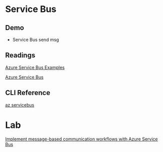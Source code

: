 # Service Bus

## Demo

- Service Bus send msg

## Readings

[Azure Service Bus Examples](https://docs.microsoft.com/en-us/azure/service-bus-messaging/service-bus-samples)

[Azure Service Bus](https://docs.microsoft.com/en-us/azure/service-bus-messaging/service-bus-messaging-overview)

## CLI Reference

[az servicebus](https://docs.microsoft.com/en-us/cli/azure/servicebus?view=azure-cli-latest)

# Lab

[Implement message-based communication workflows with Azure Service Bus](https://docs.microsoft.com/en-us/learn/modules/implement-message-workflows-with-service-bus/)
